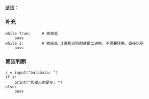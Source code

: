 [链接]( http://www.cnblogs.com/jin-xin/articles/7459977.html)：

### 补充

```
while True:     # 效率低
    pass
while 1:        # 效率高,计算机识别的就是二进制，不需要转换，直接识别
    pass
```

### 简洁判断

```
s = input("balabala: ")
if s:
    print("您输入的是空: ")
else:
    pass
```






